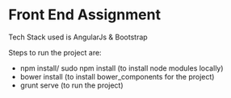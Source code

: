# Front End Assignment
Tech Stack used is AngularJs & Bootstrap

Steps to run the project are:
 - npm install/ sudo npm install (to install node modules locally)
 - bower install (to install bower_components for the project)
 - grunt serve (to run the project)
